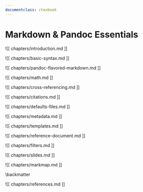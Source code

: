 ```yaml
---
documentclass: ctexbook
---
```


# Markdown & Pandoc Essentials

![[ chapters/introduction.md ]]

<!-- ![[ chapters/markdown-cheat-sheet.md ]] -->

![[ chapters/basic-syntax.md ]]

<!-- ![[ chapters/extended-syntax.md ]] -->

![[ chapters/pandoc-flavored-markdown.md ]]

![[ chapters/math.md ]]

![[ chapters/cross-referencing.md ]]

![[ chapters/citations.md ]]

![[ chapters/defaults-files.md ]]

![[ chapters/metadata.md ]]

![[ chapters/templates.md ]]

![[ chapters/reference-document.md ]]

![[ chapters/filters.md ]]

![[ chapters/slides.md ]]

![[ chapters/markmap.md ]]

\backmatter

![[ chapters/references.md ]]
